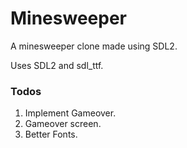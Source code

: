 # Minesweeper

A minesweeper clone made using SDL2.

Uses SDL2 and sdl\_ttf.

### Todos
1. Implement Gameover.
2. Gameover screen.
3. Better Fonts.


